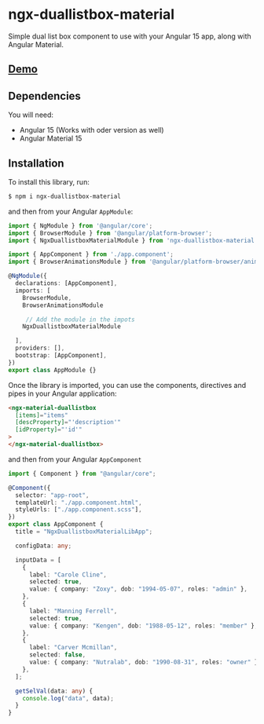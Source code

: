 # ngx-duallistbox-material

Simple dual list box component to use with your Angular 15 app, along with Angular Material.

## [Demo]()

## Dependencies

You will need:

- Angular 15 (Works with oder version as well)
- Angular Material 15

## Installation

To install this library, run:

```bash
$ npm i ngx-duallistbox-material
```

and then from your Angular `AppModule`:

```typescript
import { NgModule } from '@angular/core';
import { BrowserModule } from '@angular/platform-browser';
import { NgxDuallistboxMaterialModule } from 'ngx-duallistbox-material';

import { AppComponent } from './app.component';
import { BrowserAnimationsModule } from '@angular/platform-browser/animations';

@NgModule({
  declarations: [AppComponent],
  imports: [
    BrowserModule,
    BrowserAnimationsModule

     // Add the module in the impots
    NgxDuallistboxMaterialModule

  ],
  providers: [],
  bootstrap: [AppComponent],
})
export class AppModule {}

```

Once the library is imported, you can use the components, directives and pipes in your Angular application:

```html
<ngx-material-duallistbox
  [items]="items"
  [descProperty]="'description'"
  [idProperty]="'id'"
>
</ngx-material-duallistbox>
```

and then from your Angular `AppComponent`

```typescript
import { Component } from "@angular/core";

@Component({
  selector: "app-root",
  templateUrl: "./app.component.html",
  styleUrls: ["./app.component.scss"],
})
export class AppComponent {
  title = "NgxDuallistboxMaterialLibApp";

  configData: any;

  inputData = [
    {
      label: "Carole Cline",
      selected: true,
      value: { company: "Zoxy", dob: "1994-05-07", roles: "admin" },
    },
    {
      label: "Manning Ferrell",
      selected: true,
      value: { company: "Kengen", dob: "1988-05-12", roles: "member" },
    },
    {
      label: "Carver Mcmillan",
      selected: false,
      value: { company: "Nutralab", dob: "1990-08-31", roles: "owner" },
    },
  ];

  getSelVal(data: any) {
    console.log("data", data);
  }
}
```
